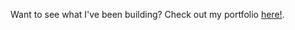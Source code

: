 Want to see what I've been building? Check out my portfolio [here!](https://prateikx.github.io/prateikx/).
